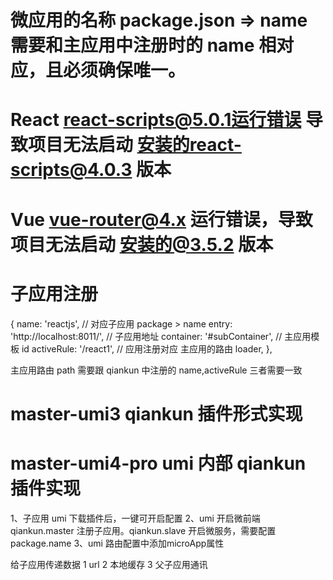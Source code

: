 # 微应用的名称 package.json => name 需要和主应用中注册时的 name 相对应，且必须确保唯一。

<!-- qiankuun  -->

# React react-scripts@5.0.1运行错误 导致项目无法启动 安装的react-scripts@4.0.3 版本

# Vue vue-router@4.x 运行错误，导致项目无法启动 安装的@3.5.2 版本

# 子应用注册

{
name: 'reactjs', // 对应子应用 package > name
entry: 'http://localhost:8011/', // 子应用地址
container: '#subContainer', // 主应用模板 id
activeRule: '/react1', // 应用注册对应 主应用的路由
loader,
},

主应用路由 path 需要跟 qiankun 中注册的 name,activeRule 三者需要一致

# master-umi3 qiankun 插件形式实现

# master-umi4-pro umi 内部 qiankun 插件实现

1、子应用 umi 下载插件后，一键可开启配置
2、umi 开启微前端 qiankun.master 注册子应用。qiankun.slave 开启微服务，需要配置 package.name
3、umi 路由配置中添加microApp属性


给子应用传递数据
1 url
2 本地缓存
3 父子应用通讯